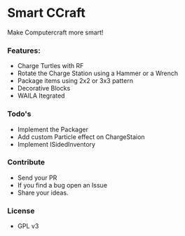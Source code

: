 # Smart CCraft
Make Computercraft more smart!

### Features:

  - Charge Turtles with RF
  - Rotate the Charge Station using a Hammer or a Wrench
  - Package items using 2x2 or 3x3 pattern
  - Decorative Blocks
  - WAILA Itegrated
  
### Todo's
  - Implement the Packager
  - Add custom Particle effect on ChargeStaion
  - Implement ISidedInventory

### Contribute
  - Send your PR
  - If you find a bug open an Issue
  - Share your ideas.
  
### License
  - GPL v3
  